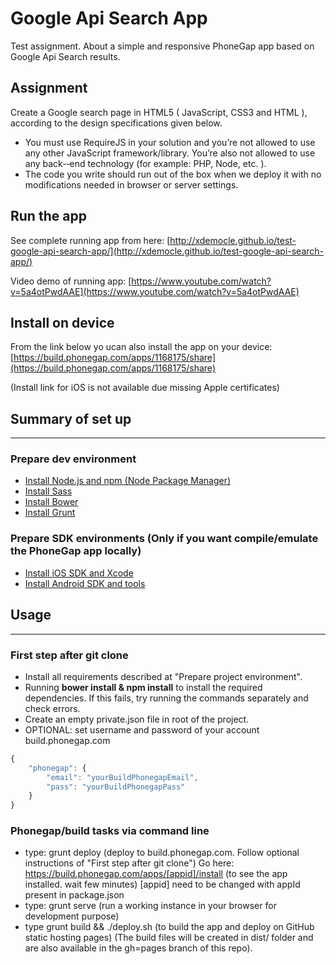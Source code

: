 Google Api Search App
=========================

Test assignment. About a simple and responsive PhoneGap app based on Google Api Search results.

## Assignment

Create a Google search page in HTML5 ( JavaScript, CSS3 and HTML ), according to the design specifications given below.

* You must use RequireJS in your solution and you’re not allowed to use any other JavaScript framework/library. You’re also not allowed to use any back-­‐end technology (for example: PHP, Node, etc. ).
* The code you write should run out of the box when we deploy it with no modifications needed in browser or server settings.


## Run the app

See complete running app from here:
[http://xdemocle.github.io/test-google-api-search-app/](http://xdemocle.github.io/test-google-api-search-app/)

Video demo of running app:
[https://www.youtube.com/watch?v=5a4otPwdAAE](https://www.youtube.com/watch?v=5a4otPwdAAE)


## Install on device

From the link below yo ucan also install the app on your device:
[https://build.phonegap.com/apps/1168175/share](https://build.phonegap.com/apps/1168175/share)

(Install link for iOS is not available due missing Apple certificates)


## Summary of set up
***

### Prepare dev environment

* [Install Node.js and npm (Node Package Manager)](http://nodejs.org/download/)
* [Install Sass](http://sass-lang.com/install)
* [Install Bower](http://bower.io/)
* [Install Grunt](http://gruntjs.com/getting-started)

### Prepare SDK environments (Only if you want compile/emulate the PhoneGap app locally)

* [Install iOS SDK and Xcode](https://developer.apple.com/xcode/downloads/)
* [Install Android SDK and tools](https://developer.android.com/sdk/installing/index.html)


## Usage
***

### First step after git clone

* Install all requirements described at "Prepare project environment".
* Running **bower install & npm install** to install the required dependencies. If this fails, try running the commands separately and check errors.
* Create an empty private.json file in root of the project.
* OPTIONAL: set username and password of your account build.phonegap.com

```javascript
{
    "phonegap": {
        "email": "yourBuildPhonegapEmail",
        "pass": "yourBuildPhonegapPass"
    }
}
```


### Phonegap/build tasks via command line

* type: grunt deploy (deploy to build.phonegap.com. Follow optional instructions of "First step after git clone")
  Go here: https://build.phonegap.com/apps/[appid]/install (to see the app installed. wait few minutes)
  [appid] need to be changed with appId present in package.json
* type: grunt serve (run a working instance in your browser for development purpose)
* type grunt build && ./deploy.sh (to build the app and deploy on GitHub static hosting pages)
  (The build files will be created in dist/ folder and are also available in the gh=pages branch of this repo).
